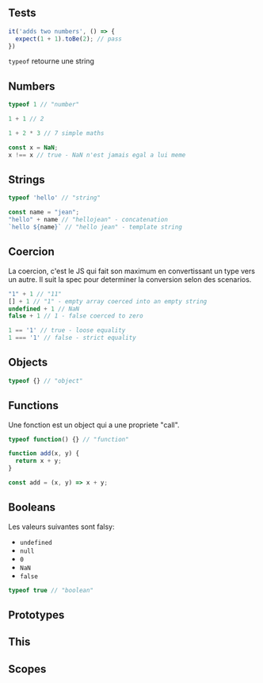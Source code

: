 ## Tests

```js
it('adds two numbers', () => {
  expect(1 + 1).toBe(2); // pass
})
```

`typeof` retourne une string

## Numbers 

```js
typeof 1 // "number"

1 + 1 // 2

1 + 2 * 3 // 7 simple maths

const x = NaN;
x !== x // true - NaN n'est jamais egal a lui meme
```

## Strings

```js
typeof 'hello' // "string"

const name = "jean";
"hello" + name // "hellojean" - concatenation
`hello ${name}` // "hello jean" - template string
```

## Coercion

La coercion, c'est le JS qui fait son maximum en convertissant un type vers un autre. Il suit la spec pour determiner la conversion selon des scenarios.

```js
"1" + 1 // "11"
[] + 1 // "1" - empty array coerced into an empty string
undefined + 1 // NaN
false + 1 // 1 - false coerced to zero

1 == '1' // true - loose equality
1 === '1' // false - strict equality
```

## Objects

```js
typeof {} // "object"
```

## Functions

Une fonction est un object qui a une propriete "call".

```js
typeof function() {} // "function"

function add(x, y) {
  return x + y;
}

const add = (x, y) => x + y;
```

## Booleans
Les valeurs suivantes sont falsy:
+ `undefined`
+ `null`
+ `0`
+ `NaN`
+ `false`

```js
typeof true // "boolean"

```

## Prototypes

## This

## Scopes

